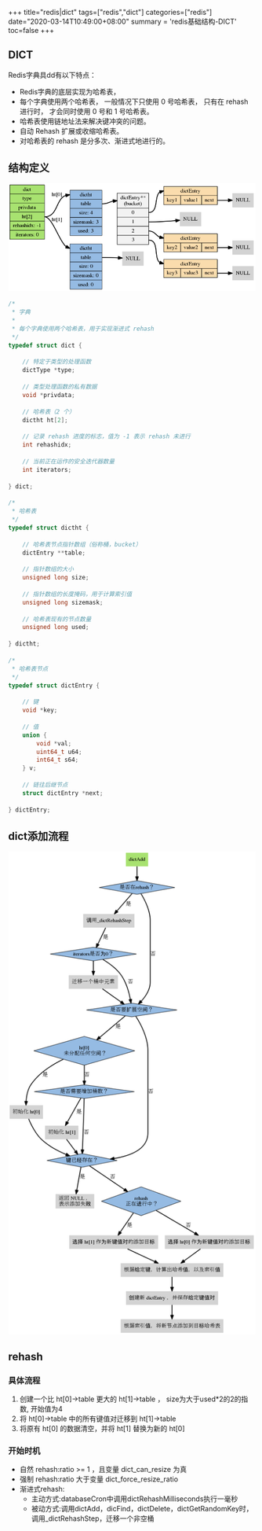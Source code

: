 +++
title="redis|dict"
tags=["redis","dict"]
categories=["redis"]
date="2020-03-14T10:49:00+08:00"
summary = 'redis基础结构-DICT'
toc=false
+++

DICT
----

Redis字典具dd有以下特点：

-	Redis字典的底层实现为哈希表，
-	每个字典使用两个哈希表， 一般情况下只使用 0 号哈希表， 只有在 rehash 进行时， 才会同时使用 0 号和 1 号哈希表。
-	哈希表使用链地址法来解决键冲突的问题。
-	自动 Rehash 扩展或收缩哈希表。
-	对哈希表的 rehash 是分多次、渐进式地进行的。

结构定义
--------

![dict整体结构图](img_0.png)

```c
/*
 * 字典
 *
 * 每个字典使用两个哈希表，用于实现渐进式 rehash
 */
typedef struct dict {

    // 特定于类型的处理函数
    dictType *type;

    // 类型处理函数的私有数据
    void *privdata;

    // 哈希表（2 个）
    dictht ht[2];

    // 记录 rehash 进度的标志，值为 -1 表示 rehash 未进行
    int rehashidx;

    // 当前正在运作的安全迭代器数量
    int iterators;

} dict;

/*
 * 哈希表
 */
typedef struct dictht {

    // 哈希表节点指针数组（俗称桶，bucket）
    dictEntry **table;

    // 指针数组的大小
    unsigned long size;

    // 指针数组的长度掩码，用于计算索引值
    unsigned long sizemask;

    // 哈希表现有的节点数量
    unsigned long used;

} dictht;

/*
 * 哈希表节点
 */
typedef struct dictEntry {

    // 键
    void *key;

    // 值
    union {
        void *val;
        uint64_t u64;
        int64_t s64;
    } v;

    // 链往后继节点
    struct dictEntry *next;

} dictEntry;
```

dict添加流程
------------

![dict增加整体结构图](img_1.png)

rehash
------

### 具体流程

1.	创建一个比 ht[0]->table 更大的 ht[1]->table ， size为大于used*2的2的指数, 开始值为4
2.	将 ht[0]->table 中的所有键值对迁移到 ht[1]->table
3.	将原有 ht[0] 的数据清空，并将 ht[1] 替换为新的 ht[0]

### 开始时机

-	自然 rehash:ratio >= 1 ，且变量 dict_can_resize 为真
-	强制 rehash:ratio 大于变量 dict_force_resize_ratio
-	渐进式rehash:
	-	主动方式:databaseCron中调用dictRehashMilliseconds执行一毫秒
	-	被动方式:调用dictAdd，dicFind，dictDelete，dictGetRandomKey时，调用_dictRehashStep，迁移一个非空桶

